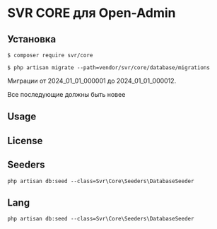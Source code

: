 SVR CORE для Open-Admin
=========================

## Установка

```
$ composer require svr/core

$ php artisan migrate --path=vendor/svr/core/database/migrations

```

Миграции от 2024_01_01_000001 до 2024_01_01_000012. 

Все последующие должны быть новее

## Usage

[//]: # (See [wiki]&#40;http://open-admin.org/docs/en/extension-helpers&#41;)

License
------------

[//]: # (Licensed under [The MIT License &#40;GPL 3.0&#41;]&#40;LICENSE&#41;.)


Seeders
------------

`php artisan db:seed --class=Svr\Core\Seeders\DatabaseSeeder`


Lang
------------
`php artisan db:seed --class=Svr\Core\Seeders\DatabaseSeeder`
